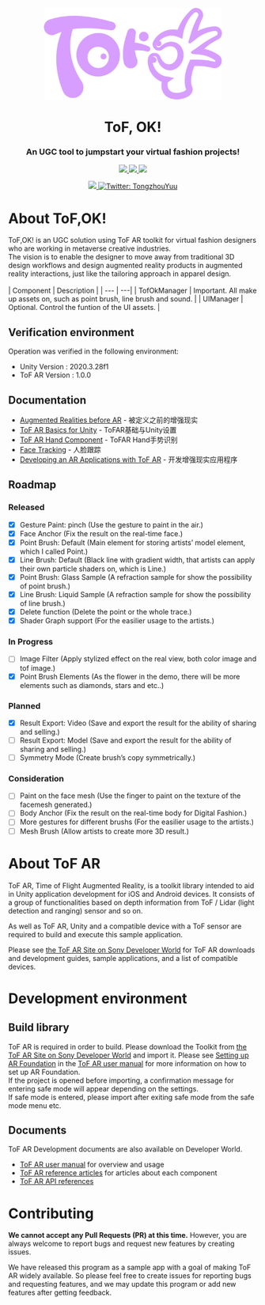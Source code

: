 <p align="center">
  <img align="center" width="360" src="ToF%2COK!.png" />

  <h1 align="center">ToF, OK!</h1>
  <h3 align="center">An UGC tool to jumpstart your virtual fashion projects!</h3>
</p>

<!-- Badges -->
<p align="center">
  <a href="https://github.com/Tongzhou-Yu/tof-ok/blob/main/LICENSE">
    <img src="https://img.shields.io/hexpm/l/plug">
  </a>
  <a href="https://github.com/Tongzhou-Yu/tof-ok/issues">
    <img src="https://img.shields.io/bitbucket/issues/Tongzhou-Yu/tof-ok">
  </a>
  <a href="../../issues/new">
    <img src="https://img.shields.io/badge/Ask%20me-anything-1abc9c.svg">
  </a>
</p>

<!-- Links -->
<p align="center">
  <a href="https://testflight.apple.com/join/EMaJ7vUF" target="_blank">
    <img src="https://img.shields.io/badge/View%20iOS%20Demo-%E9%9B%B7%E7%94%B5%2COK!-orange" />
  </a>
  <a href="https://twitter.com/TongzhouYuu" target="_blank">
    <img alt="Twitter: TongzhouYuu" src="https://img.shields.io/twitter/follow/TongzhouYuu?style=social" />
  </a>
</p>

<a name="about"></a>
# About ToF,OK!  

ToF,OK! is an UGC solution using ToF AR toolkit for virtual fashion designers who are working in metaverse creative industries.  
The vision is to enable the designer to move away from traditional 3D design workflows and design augmented reality products in augmented reality interactions, just like the tailoring approach in apparel design.  
<br />
| Component | Description |
| --- | ---|
| TofOkManager | Important. All make up assets on, such as point brush, line brush and sound. |
| UIManager | Optional. Control the funtion of the UI assets. |

## Verification environment

Operation was verified in the following environment:

* Unity Version  : 2020.3.28f1
* ToF AR Version : 1.0.0  

## Documentation
- [Augmented Realities before AR](https://blog.csdn.net/weixin_45454260/article/details/125945766) - 被定义之前的增强现实
- [ToF AR Basics for Unity](https://blog.csdn.net/weixin_45454260/article/details/125945096) - ToFAR基础与Unity设置
- [ToF AR Hand Component](https://blog.csdn.net/weixin_45454260/article/details/126282902) - ToFAR Hand手势识别
- [Face Tracking](https://blog.csdn.net/weixin_45454260/article/details/126009355) - 人脸跟踪
- [Developing an AR Applications with ToF AR](https://blog.csdn.net/weixin_45454260/article/details/126157224) - 开发增强现实应用程序

## Roadmap
### Released  
 * [x] Gesture Paint: pinch (Use the gesture to paint in the air.)
 * [x] Face Anchor (Fix the result on the real-time face.)
 * [x] Point Brush: Default (Main element for storing artists’ model element, which I called Point.)
 * [x] Line Brush: Default (Black line with gradient width, that artists can apply their own particle shaders on, which is Line.)
 * [x] Point Brush: Glass Sample (A refraction sample for show the possibility of point brush.)
 * [x] Line Brush: Liquid Sample (A refraction sample for show the possibility of line brush.)
 * [x] Delete function (Delete the point or the whole trace.)
 * [x] Shader Graph support (For the easilier usage to the artists.)
### In Progress
 * [ ] Image Filter (Apply stylized effect on the real view, both color image and tof image.)
 * [x] Point Brush Elements (As the flower in the demo, there will be more elements such as diamonds, stars and etc..)
### Planned
 * [x] Result Export: Video (Save and export the result for the ability of sharing and selling.)
 * [ ] Result Export: Model (Save and export the result for the ability of sharing and selling.)
 * [ ] Symmetry Mode (Create brush’s copy symmetrically.)
### Consideration
 * [ ] Paint on the face mesh (Use the finger to paint on the texture of the facemesh generated.)
 * [ ] Body Anchor (Fix the result on the real-time body for Digital Fashion.)
 * [ ] More gestures for different brushs (For the easilier usage to the artists.)
 * [ ] Mesh Brush (Allow artists to create more 3D result.)

<a name="about"></a>
# About ToF AR

ToF AR, Time of Flight Augmented Reality, is a toolkit library intended to aid in Unity application development for iOS and Android devices. It consists of a group of functionalities based on depth information from ToF / Lidar (light detection and ranging) sensor and so on.

As well as ToF AR, Unity and a compatible device with a ToF sensor are required to build and execute this sample application.

Please see [the ToF AR Site on Sony Developer World](https://developer.sony.com/develop/tof-ar) for ToF AR downloads and development guides, sample applications, and a list of compatible devices.  

<a name="environment"></a>
# Development environment

## Build library
ToF AR is required in order to build.
Please download the Toolkit from [the ToF AR Site on Sony Developer World](https://developer.sony.com/develop/tof-ar) and import it.
Please see [Setting up AR Foundation](https://developer.sony.com/develop/tof-ar/development-guides/docs/ToF_AR_User_Manual_en.html#_setting_up_ar_foundation) in the [ToF AR user manual](https://developer.sony.com/develop/tof-ar/development-guides/docs/ToF_AR_User_Manual_en.html) for more information on how to set up AR Foundation.  
If the project is opened before importing, a confirmation message for entering safe mode will appear depending on the settings.  
If safe mode is entered, please import after exiting safe mode from the safe mode menu etc.

## Documents

ToF AR Development documents are also available on Developer World.

* [ToF AR user manual](https://developer.sony.com/develop/tof-ar/development-guides/docs/ToF_AR_User_Manual_en.html) for overview and usage
* [ToF AR reference articles](https://developer.sony.com/develop/tof-ar/development-guides/docs/ToF_AR_Reference_Articles_en.html) for articles about each component
* [ToF AR API references](https://developer.sony.com/develop/tof-ar/development-guides/reference-api/reference/api/TofAr.V0.html)


<a name="contributing"></a>
# Contributing
**We cannot accept any Pull Requests (PR) at this time.** However, you are always welcome to report bugs and request new features by creating issues.

We have released this program as a sample app with a goal of making ToF AR widely available. So please feel free to create issues for reporting bugs and requesting features, and we may update this program or add new features after getting feedback.
